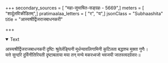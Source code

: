 +++
secondary_sources = [ "महा-सुभाषित-सङ्ग्रहः - 5669",]
meters = [ "शार्दूलविक्रीडितम्",]
pratimaalaa_letters = [ "र", "य",]
jsonClass = "Subhaashita"
title = "आस्यश्रीर्द्विजराजबाधनकरी"

+++

<details open><summary>Text</summary>

आस्यश्रीर्द्विजराजबाधनकरी दृष्टिः श्रुतेर्लङ्घिनी मूर्धन्यावलिगामिनी कुटिलता बद्धाश्च मुक्ता गुणैः।  
यत्ते सुन्दरि दुर्विनीतिरियती दृष्टाबलाया मया तन् मन्ये मकरध्वजो भवजयी जातस्त्वदग्रेसरः॥
</details>
